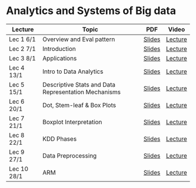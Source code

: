 # Analytics and Systems of Big data


|Lecture |Topic |PDF|Video|
|---|---|---|---|
| Lec 1	 6/1|	Overview and Eval pattern| [Slides](https://drive.google.com/open?id=11EJ6P43_0_aAuAyZdz2lM4wWXfJrC9cz&authuser=0)	| [Lecture](https://drive.google.com/open?id=1eBfzOTXIhFgP9Yr3J_Yf_suRCV8Z_ljY&authuser=0)	|
| Lec 2	7/1|Introduction	| [Slides](https://drive.google.com/open?id=1Nz8ob307KTyR1Deg0nlisyy3_yAK6Lwz&authuser=0)	| [Lecture](https://drive.google.com/open?id=1UpmAfqrVFcgnntBC7dMmxO9fcFmoptjQ&authuser=0)	|
| Lec 3	8/1| Applications	| [Slides](https://drive.google.com/open?id=1TD35xW0QBxdYSTBBsfC8UyyRXDw1YMVY&authuser=0)	| [Lecture](https://drive.google.com/open?id=1GJwNYnO_k4HvxboFu7rnEchB4EYOI4Fq&authuser=0)	|
| Lec 4	13/1| Intro to Data Analytics	| [Slides](https://drive.google.com/open?id=13Xi4i_guUxuES83mR5szX9UCjtV_W3PQ&authuser=0)	| [Lecture](https://drive.google.com/open?id=1e2-c4wF7Le76ixAjMfN6FBiWa5tKocrB&authuser=0)	|
| Lec 5	15/1|Descriptive Stats and Data Representation Mechanisms	| [Slides](https://drive.google.com/open?id=1NMK5SgXyh6gAfTJVrIs-M5EgsUFT3PNX&authuser=0)	| [Lecture](https://drive.google.com/open?id=1MVvowtjE-CovFsBKqRbhVC111p_6KVrm&authuser=0)	|
| Lec 6	20/1|Dot, Stem-leaf & Box Plots	| [Slides](https://drive.google.com/open?id=1Rgj_osyO92Nb_Qz7JmfOlxnZDWVxbZBw&authuser=0)	| [Lecture](https://drive.google.com/open?id=1ZlU_aCAtlD0ywnVlqg1Xe-pu250qWw6s&authuser=0)	|
| Lec 7	21/1|Boxplot Interpretation	| [Slides](https://drive.google.com/open?id=1-fRTTmcwciKYtJT7BwliZz0GkrKVg0JA&authuser=0)	| [Lecture](https://drive.google.com/open?id=1s9d1RoFloP4XeH7B6Qaa_3Ate24pmZN_&authuser=0)	|
| Lec 8	22/1|KDD Phases	| [Slides](https://drive.google.com/open?id=1HIH0F4WkUqUr9QZ_VpwvFJGDiVN63ctX&authuser=0)	| [Lecture](https://drive.google.com/open?id=1tF4XBkIyN71z5m77CAwYzH7hDfQ6FKCw&authuser=0)	|
| Lec 9	27/1|Data Preprocessing	| [Slides](https://drive.google.com/open?id=1yHUrt4uVEsNOSxVItdGNgLwhHd4TzGJB&authuser=0)	| [Lecture](https://drive.google.com/open?id=1Y0wtHJ3YqQkfNvrVbRf2sIez1ng10tkJ&authuser=0)	|
| Lec 10	28/1|	ARM| [Slides](https://drive.google.com/open?id=1f2s0lsitUTXxWWliZI4o64wmGs-vV45j&authuser=0)	| [Lecture](https://drive.google.com/open?id=1XQOivC9R4H-Q_o9yyDcxtHnn9Fbssp0G&authuser=0)	|
